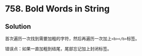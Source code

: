 # 758. Bold Words in String

## Solution

首次遍历一次找到需要加粗的字符，然后再遍历一次加上`<b></b>`标签。

错误点：如果一直加粗到结尾，尾部忘记加上封闭标签。